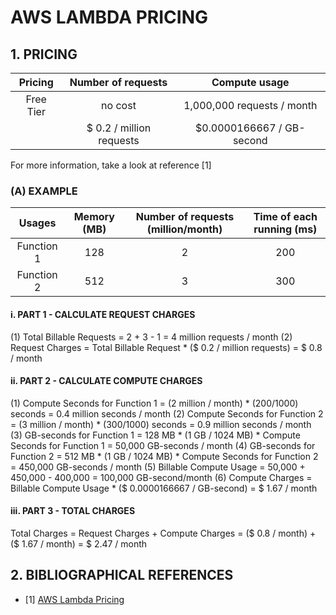 # AWS LAMBDA PRICING

## 1. PRICING

| Pricing | Number of requests | Compute usage |
| :---------: | :---------: | :---------: |
| Free Tier | no cost | 1,000,000 requests / month | 400,000 GB-seconds / month |
| | $ 0.2 / million requests | $0.0000166667 / GB-second |

For more information, take a look at reference [1]

### (A) EXAMPLE

| Usages | Memory (MB) | Number of requests (million/month) | Time of each running (ms) |
| :---------: | :---------: | :---------: | :---------: |
| Function 1 | 128 | 2 | 200 |
| Function 2 | 512 | 3 | 300 |

#### i. PART 1 - CALCULATE REQUEST CHARGES

(1) Total Billable Requests = 2 + 3 - 1 = 4 million requests / month
(2) Request Charges =  Total Billable Request * ($ 0.2 / million requests) = $ 0.8 / month

#### ii. PART 2 - CALCULATE COMPUTE CHARGES

(1) Compute Seconds for Function 1 = (2 million / month) * (200/1000) seconds = 0.4 million seconds / month
(2) Compute Seconds for Function 2 = (3 million / month) * (300/1000) seconds = 0.9 million seconds / month
(3) GB-seconds for Function 1 = 128 MB * (1 GB / 1024 MB) * Compute Seconds for Function 1 = 50,000 GB-seconds / month
(4) GB-seconds for Function 2 = 512 MB * (1 GB / 1024 MB) * Compute Seconds for Function 2 = 450,000 GB-seconds / month
(5) Billable Compute Usage = 50,000 + 450,000 - 400,000 = 100,000 GB-second/month
(6) Compute Charges = Billable Compute Usage * ($ 0.0000166667 / GB-second) = $ 1.67 / month

#### iii. PART 3 - TOTAL CHARGES

Total Charges = Request Charges + Compute Charges = ($ 0.8 / month) + ($ 1.67 / month) = $ 2.47 / month

## 2. BIBLIOGRAPHICAL REFERENCES

- [1] [AWS Lambda Pricing](https://aws.amazon.com/lambda/pricing/)
